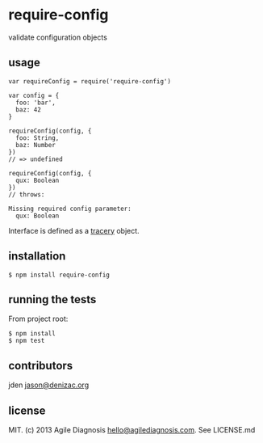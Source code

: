 # require-config
validate configuration objects


## usage

    var requireConfig = require('require-config')

    var config = {
      foo: 'bar',
      baz: 42
    }

    requireConfig(config, {
      foo: String,
      baz: Number
    })
    // => undefined

    requireConfig(config, {
      qux: Boolean
    })
    // throws:

    Missing required config parameter:
      qux: Boolean


Interface is defined as a [tracery](https://npm.im/tracery) object.

## installation

    $ npm install require-config


## running the tests

From project root:

    $ npm install
    $ npm test


## contributors

jden <jason@denizac.org>


## license

MIT. (c) 2013 Agile Diagnosis <hello@agilediagnosis.com>. See LICENSE.md

